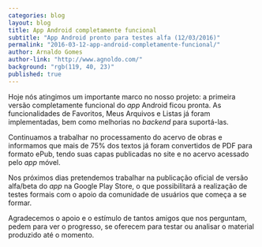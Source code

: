 ```yaml
---
categories: blog
layout: blog
title: App Android completamente funcional
subtitle: "App Android pronto para testes alfa (12/03/2016)"
permalink: "2016-03-12-app-android-completamente-funcional/"
author: Arnaldo Gomes
author-link: "http://www.agnoldo.com/"
background: "rgb(119, 40, 23)"
published: true
---
```


Hoje nós atingimos um importante marco no nosso projeto: a primeira versão completamente funcional do *app* Android ficou pronta. As funcionalidades de Favoritos, Meus Arquivos e Listas já foram implementadas, bem como melhorias no *backend* para suportá-las.

Continuamos a trabalhar no processamento do acervo de obras e informamos que mais de 75% dos textos já foram convertidos de PDF para formato ePub, tendo suas capas publicadas no site e no acervo acessado pelo *app* móvel.

Nos próximos dias pretendemos trabalhar na publicação oficial de versão alfa/beta do *app* na Google Play Store, o que possibilitará a realização de testes formais com o apoio da comunidade de usuários que começa a se formar.

Agradecemos o apoio e o estímulo de tantos amigos que nos perguntam, pedem para ver o progresso, se oferecem para testar ou analisar o material produzido até o momento.

